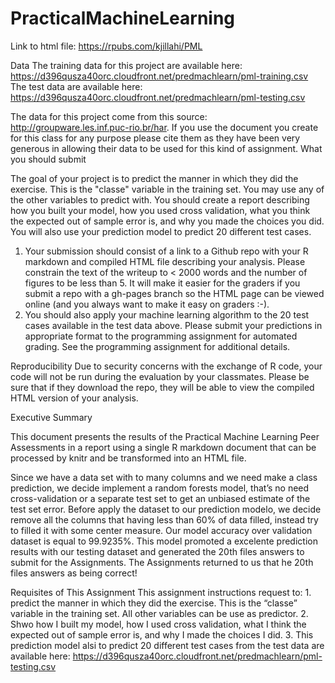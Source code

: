 PracticalMachineLearning
========================
Link to html file: https://rpubs.com/kjillahi/PML

Data 
The training data for this project are available here: 
https://d396qusza40orc.cloudfront.net/predmachlearn/pml-training.csv
The test data are available here: 
https://d396qusza40orc.cloudfront.net/predmachlearn/pml-testing.csv

The data for this project come from this source: http://groupware.les.inf.puc-rio.br/har. If you use the document you create for this class for any purpose please cite them as they have been very generous in allowing their data to be used for this kind of assignment. 
What you should submit

The goal of your project is to predict the manner in which they did the exercise. This is the "classe" variable in the training set. You may use any of the other variables to predict with. You should create a report describing how you built your model, how you used cross validation, what you think the expected out of sample error is, and why you made the choices you did. You will also use your prediction model to predict 20 different test cases. 
1. Your submission should consist of a link to a Github repo with your R markdown and compiled HTML file describing your analysis. Please constrain the text of the writeup to < 2000 words and the number of figures to be less than 5. It will make it easier for the graders if you submit a repo with a gh-pages branch so the HTML page can be viewed online (and you always want to make it easy on graders :-).
2. You should also apply your machine learning algorithm to the 20 test cases available in the test data above. Please submit your predictions in appropriate format to the programming assignment for automated grading. See the programming assignment for additional details. 

Reproducibility 
Due to security concerns with the exchange of R code, your code will not be run during the evaluation by your classmates. Please be sure that if they download the repo, they will be able to view the compiled HTML version of your analysis.

Executive Summary 

This document presents the results of the Practical Machine Learning Peer Assessments in a report using a single R markdown document that can be processed by knitr and be transformed into an HTML file.

Since we have a data set with to many columns and we need make a class prediction, we decide implement a random forests model, that’s no need cross-validation or a separate test set to get an unbiased estimate of the test set error. Before apply the dataset to our prediction modelo, we decide remove all the columns that having less than 60% of data filled, instead try to filled it with some center measure. Our model accuracy over validation dataset is equal to 99.9235%. This model promoted a excelente prediction results with our testing dataset and generated the 20th files answers to submit for the Assignments. The Assignments returned to us that he 20th files answers as being correct!

Requisites of This Assignment This assignment instructions request to: 1. predict the manner in which they did the exercise. This is the “classe” variable in the training set. All other variables can be use as predictor. 2. Shwo how I built my model, how I used cross validation, what I think the expected out of sample error is, and why I made the choices I did. 3. This prediction model alsi to predict 20 different test cases from the test data are available here: https://d396qusza40orc.cloudfront.net/predmachlearn/pml-testing.csv
